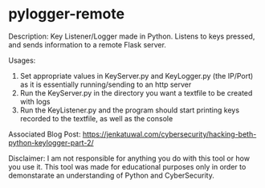 # pylogger-remote

Description:
Key Listener/Logger made in Python. Listens to keys pressed, and sends information to a remote Flask server.


Usages:
1. Set appropriate values in KeyServer.py and KeyLogger.py (the IP/Port) as it is essentially running/sending to an http server
2. Run the KeyServer.py in the directory you want a textfile to be created with logs
3. Run the KeyListener.py and the program should start printing keys recorded to the textfile, as well as the console

Associated Blog Post:
https://jenkatuwal.com/cybersecurity/hacking-beth-python-keylogger-part-2/

Disclaimer:
I am not responsible for anything you do with this tool or how you use it. This tool was made for educational purposes only in order to demonstarate an understanding of Python and CyberSecurity.
